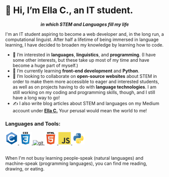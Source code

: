 # 👋 Hi, I’m Ella C., an IT student.
<p align="center"> <strong> <em> in which STEM and Languages fill my life </em> </strong> </p>

I'm an IT student aspiring to become a web developer and, in the long run, a computational linguist. After half a lifetime of being immersed in language learning, I have
decided to broaden my knowledge by learning how to code. 
- 👀 I’m interested in **languages**, **linguistics**, and **programming**. (I have some other interests, but these take up most of my time and have become a huge part
of myself.)
- 🌱 I’m currently learning **front-end development** and **Python**.
- 💞️ I’m looking to collaborate on **open-source websites** about STEM in order to make them more accessible to eager and interested students, as well as on projects 
having to do with **language technologies**. I am still working on my coding and programming skills, though, and I still have a long way to go!
- ✍️ I also write blog articles about STEM and languages on my Medium account under [**Ella C.**](https://ella-emc.medium.com/) Your perusal would mean the world to me!

<h3 align="left">Languages and Tools:</h3>
<p align="left"> <a href="https://www.cprogramming.com/" target="_blank" rel="noreferrer"> <img src="https://raw.githubusercontent.com/devicons/devicon/master/icons/c/c-original.svg" alt="c" width="40" height="40"/> </a> <a href="https://www.w3schools.com/css/" target="_blank" rel="noreferrer"> <img src="https://raw.githubusercontent.com/devicons/devicon/master/icons/css3/css3-original-wordmark.svg" alt="css3" width="40" height="40"/> </a> <a href="https://git-scm.com/" target="_blank" rel="noreferrer"> <img src="https://www.vectorlogo.zone/logos/git-scm/git-scm-icon.svg" alt="git" width="40" height="40"/> </a> <a href="https://www.w3.org/html/" target="_blank" rel="noreferrer"> <img src="https://raw.githubusercontent.com/devicons/devicon/master/icons/html5/html5-original-wordmark.svg" alt="html5" width="40" height="40"/> </a> <a href="https://developer.mozilla.org/en-US/docs/Web/JavaScript" target="_blank" rel="noreferrer"> <img src="https://raw.githubusercontent.com/devicons/devicon/master/icons/javascript/javascript-original.svg" alt="javascript" width="40" height="40"/> </a> <a href="https://www.python.org" target="_blank" rel="noreferrer"> <img src="https://raw.githubusercontent.com/devicons/devicon/master/icons/python/python-original.svg" alt="python" width="40" height="40"/> </a> </p>

 <br>
When I'm not busy learning people-speak (natural languages) and machine-speak (programming languages), you can find me reading, drawing, or eating.
